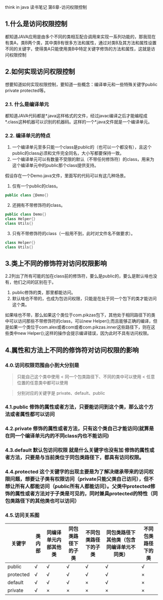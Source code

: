 think in java 读书笔记 第6章-访问权限控制
## 1.什么是访问权限控制
都知道JAVA应用是由多个不同的类相互配合调用来实现一系列功能的，那我现在有类A，类B两个类，其中类B有很多方法和属性，通过对类B及其方法和属性设置不同的关键字，使得类A只能使用类B中特定关键字修饰的方法和属性，这就是访问权限控制

## 2.如何实现访问权限控制
想要知道如何实现权限控制，要知道一些概念：编译单元和一些特殊关键字public private protected等。
### 2.1. 什么是编译单元
都知道JAVA代码都是*.java这样格式的文件，经过javac编译之后才能编程成*.class这种机器可以识别的机器码。这样的一个*.java文件就是一个编译单元。
### 2.2. 编译单元的特点
1. 一个编译单元至多只能一个class是public的（也可以一个都没有），且这个public的class必须和文件完全同名，大小写都要保持一致。
2. 一个编译单元可以有数量不受限的默认（不带任何修饰符）的class，用来为这个编译单元中的public那个class提供支持。

假设存在一个Demo.java文件，里面写的代码可以有这几种场景。
1. 仅有一个public的class。
```java
public class Demo{}
```
2. 还拥有不带修饰符的class。
```java
public class Demo{}
class Helper{}
class Utils{}
```
3. 只有不带修饰符的class（一般用不到，此时对文件名不做要求）。
```java
class Helper{}
class Utils{}
```

## 3.类上不同的修饰符对访问权限影响
2.2列出了所有可能的加在class前的修饰符，要么是public的，要么是默认啥也没有，他们之间的区别在于。
1. public修饰的类，那里都能访问。
2. 默认啥也不带的，也成为包访问权限，只能是在处于同一个包下的类才能访问这个类。

如果啥也不带，那么如果这个类位于com.pikzas包下，其他处于相同路径下的类中可以访问那些不带修饰符的class，可以new Helper();而且能够正确的编译，但是如果一个类位于com.alex或者com或者com.pikzas.inner这些路径下，则在这些类中new Helper();这样的操作会提示编译错误，因为此时不具有访问权限。
## 4.属性和方法上不同的修饰符对访问权限的影响
### 4.0.访问权限范围由小到大分别是
>只能自己这个类中使用 < 同一个包类路径下、不同的类中可以使用 < 任意位置的任意类中都可以使用

>分别对应的关键字是 private、default、public
### 4.1.public 修饰的属性或者方法，只要能访问到这个类，那么这个方法或者属性都可以访问
### 4.2.private 修饰的属性或者方法，只有这个类自己才能访问(就算是在同一个编译单元内的不同class内也不能访问)
### 4.3.default 默认包访问权限 就是什么关键字也没有加 修饰的属性或者方法，只要是与当前类位于同包类路径下，都具有访问权限。
### 4.4.protected 这个关键字的出现主要是为了解决继承带来的访问权限问题，想要让子类有权限访问（private只能父类自己访问），但不想让所有人都能访问（public所有人都能访问）。父类中protected修饰的属性或者方法对于子类是可见的，同时兼具protected的特性（同包类路径下的其他类也可以访问）
### 4.5.访问关系图
关键字 | 类内部 | 同编译单元内部其他类 | 同包类路径下的子类 | 不同包类路径下的子类 | 同包类路径下其他类（包含同编译单元不同类）| 不同包类路径下的类
--|--|--|--|--|--|--
public|√|√|√|√|√|√
protected|√|√|√|√|√|×
default|√|√|√|×|√|×
private|√|×|×|×|×|×
















